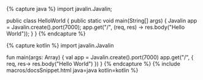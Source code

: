 {% capture java %}
import javalin.Javalin;

public class HelloWorld {
    public static void main(String[] args) {
        Javalin app = Javalin.create().port(7000);
        app.get("/", (req, res) -> res.body("Hello World"));
    }
}
{% endcapture %}

{% capture kotlin %}
import javalin.Javalin

fun main(args: Array<String>) {
    val app = Javalin.create().port(7000)
    app.get("/", { req, res-> res.body("Hello World") })
}
{% endcapture %}
{% include macros/docsSnippet.html java=java kotlin=kotlin %}
